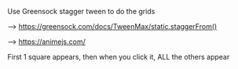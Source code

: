 Use Greensock stagger tween to do the grids

--> https://greensock.com/docs/TweenMax/static.staggerFrom()

--> https://animejs.com/

First 1 square appears, then when you click it, ALL the others appear